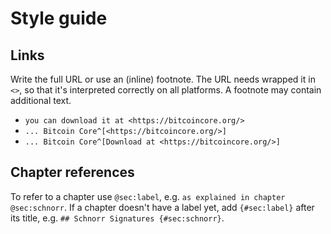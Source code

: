 # Style guide

## Links

Write the full URL or use an (inline) footnote.
The URL needs wrapped it in `<>`, so that it's interpreted correctly on all platforms.
A footnote may contain additional text.

* `you can download it at <https://bitcoincore.org/>`
* `... Bitcoin Core^[<https://bitcoincore.org/>]`
* `... Bitcoin Core^[Download at <https://bitcoincore.org/>]`

## Chapter references

To refer to a chapter use `@sec:label`, e.g. `as explained in chapter @sec:schnorr`.
If a chapter doesn't have a label yet, add `{#sec:label}` after its title, e.g. `## Schnorr Signatures {#sec:schnorr}`.
